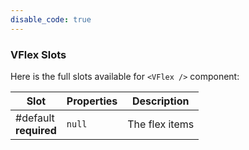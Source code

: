 ```yaml
---
disable_code: true
---
```


### VFlex Slots

Here is the full slots available for `<VFlex />` component:

| Slot                       | Properties                          | Description    |
| -------------------------- | ----------------------------------- | -------------- |
| #default<br />**required** | <span class="is-null">`null`</span> | The flex items |
